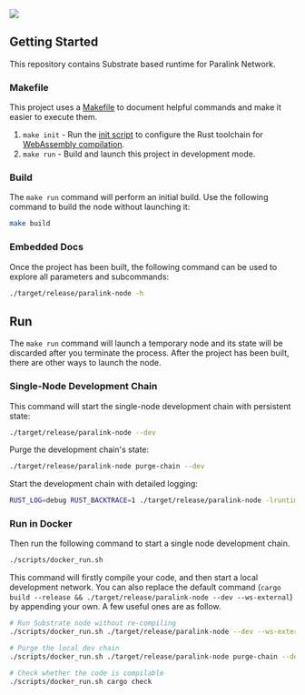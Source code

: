 ![](https://paralink.network/images/logo-sm-home.png)

## Getting  Started

This repository contains Substrate based runtime for Paralink Network.

### Makefile

This project uses a [Makefile](Makefile) to document helpful commands and make it easier to execute them.

1. `make init` - Run the [init script](scripts/init.sh) to configure the Rust toolchain for
   [WebAssembly compilation](https://substrate.dev/docs/en/knowledgebase/getting-started/#webassembly-compilation).
1. `make run` - Build and launch this project in development mode.

### Build

The `make run` command will perform an initial build. Use the following command to build the node without launching it:

```sh
make build
```

### Embedded Docs

Once the project has been built, the following command can be used to explore all parameters and subcommands:

```sh
./target/release/paralink-node -h
```

## Run

The `make run` command will launch a temporary node and its state will be discarded after you terminate the process. After the project has been built, there are other ways to launch the node.

### Single-Node Development Chain

This command will start the single-node development chain with persistent state:

```bash
./target/release/paralink-node --dev
```

Purge the development chain's state:

```bash
./target/release/paralink-node purge-chain --dev
```

Start the development chain with detailed logging:

```bash
RUST_LOG=debug RUST_BACKTRACE=1 ./target/release/paralink-node -lruntime=debug --dev
```

### Run in Docker

Then run the following command to start a single node development chain.

```bash
./scripts/docker_run.sh
```

This command will firstly compile your code, and then start a local development network. You can also replace the default command (`cargo build --release && ./target/release/paralink-node --dev --ws-external`) by appending your own. A few useful ones are as follow.

```bash
# Run Substrate node without re-compiling
./scripts/docker_run.sh ./target/release/paralink-node --dev --ws-external

# Purge the local dev chain
./scripts/docker_run.sh ./target/release/paralink-node purge-chain --dev

# Check whether the code is compilable
./scripts/docker_run.sh cargo check
```
